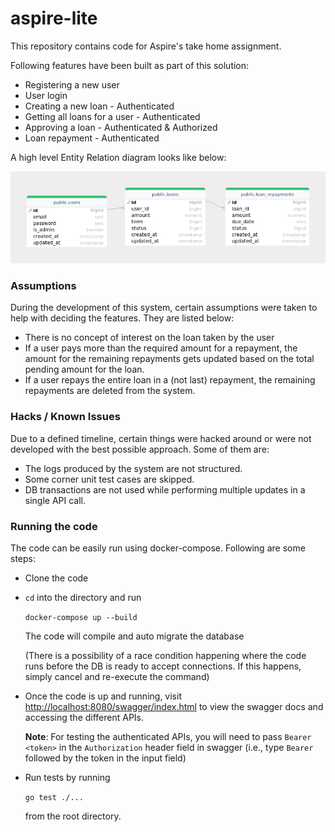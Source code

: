 # aspire-lite

This repository contains code for Aspire's take home assignment.

Following features have been built as part of this solution:

* Registering a new user
* User login
* Creating a new loan - Authenticated
* Getting all loans for a user - Authenticated
* Approving a loan - Authenticated & Authorized
* Loan repayment - Authenticated

A high level Entity Relation diagram looks like below:

![image](docs/er-diagram.png)

### Assumptions

During the development of this system, certain assumptions were taken to help with deciding the features. They are listed below:

* There is no concept of interest on the loan taken by the user
* If a user pays more than the required amount for a repayment, the amount for the remaining repayments gets updated based on the total pending amount for the loan.
* If a user repays the entire loan in a (not last) repayment, the remaining repayments are deleted from the system.  

### Hacks / Known Issues

Due to a defined timeline, certain things were hacked around or were not developed with the best possible approach. Some of them are:

* The logs produced by the system are not structured.
* Some corner unit test cases are skipped.
* DB transactions are not used while performing multiple updates in a single API call.

### Running the code

The code can be easily run using docker-compose. Following are some steps:

* Clone the code
* `cd` into the directory and run

  ```docker-compose up --build```

  The code will compile and auto migrate the database

  (There is a possibility of a race condition happening where the code runs before the DB is ready to accept connections. If this happens, simply cancel and re-execute the command)

* Once the code is up and running, visit [http://localhost:8080/swagger/index.html](http://localhost:8080/swagger/index.html) to view the swagger docs and accessing the different APIs.

    **Note**: For testing the authenticated APIs, you will need to pass `Bearer <token>` in the `Authorization` header field in swagger (i.e., type `Bearer` followed by the token in the input field)

* Run tests by running

  ```go test ./...```

  from the root directory.